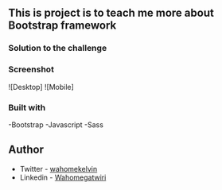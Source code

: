 ## This is project is to teach me more about Bootstrap framework

### Solution to the challenge


### Screenshot
![Desktop]
![Mobile]

### Built with
-Bootstrap
-Javascript
-Sass

## Author
- Twitter  - [wahomekelvin](https://twitter.com/_Wahomekelvin)
- Linkedin  - [Wahomegatwiri](https://www.linkedin.com/in/wahome-gatwiri-968aa6212/)